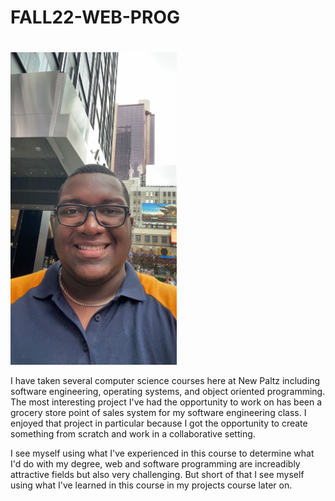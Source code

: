 # FALL22-WEB-PROG
# 
<img src = "https://github.com/kyler0b/2022FALL-WEB-PROG/blob/main/IMG_1538.jpg" height = "500"> 

I have taken several computer science courses here at New Paltz including software engineering, operating systems, and object oriented programming. The most interesting project I've had the opportunity to work on has been a grocery store point of sales system for my software engineering class. I enjoyed that project in particular because I got the opportunity to create something from scratch and work in a collaborative setting. 

I see myself using what I've experienced in this course to determine what I'd do with my degree, web and software programming are increadibly attractive fields but also very challenging. But short of that I see myself using what I've learned in this course in my projects course later on. 